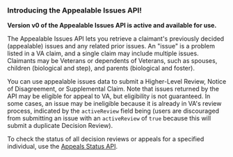 ### Introducing the Appealable Issues API!

**Version v0 of the Appealable Issues API is active and available for use.**

The Appealable Issues API lets you retrieve a claimant's previously decided (appealable) issues and any related prior issues. An "issue" is a problem listed in a VA claim, and a single claim may include multiple issues. Claimants may be Veterans or dependents of Veterans, such as spouses, children (biological and step), and parents (biological and foster).

You can use appealable issues data to submit a Higher-Level Review, Notice of Disagreement, or Supplemental Claim. Note that issues returned by the API may be eligible for appeal to VA, but eligibility is not guaranteed. In some cases, an issue may be ineligible because it is already in VA's review process, indicated by the `activeReview` field being (users are discouraged from submitting an issue with an `activeReview` of `true` because this will submit a duplicate Decision Review).

To check the status of all decision reviews or appeals for a specified individual, use the [Appeals Status API](https://developer.va.gov/explore/api/appeals-status).
